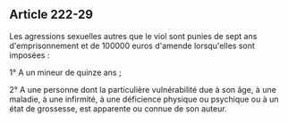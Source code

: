 Article 222-29
----
Les agressions sexuelles autres que le viol sont punies de sept ans
d'emprisonnement et de 100000 euros d'amende lorsqu'elles sont imposées :

1° A un mineur de quinze ans ;

2° A une personne dont la particulière vulnérabilité due à son âge, à une
maladie, à une infirmité, à une déficience physique ou psychique ou à un état de
grossesse, est apparente ou connue de son auteur.
